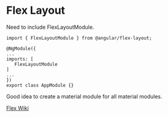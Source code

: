 # Flex Layout

Need to include FlexLayoutModule.

    import { FlexLayoutModule } from @angular/flex-layout;

    @NgModule({
    ...
    imports: [
       FlexLayoutModule
    ]
    ...
    })
    export class AppModule {}

Good idea to create a material module for all material modules.

[Flex Wiki](https://github.com/angular/flex-layout/wiki)

